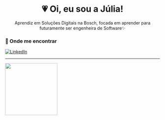 <h1 align="center">💗 Oi, eu sou a Júlia!</h1>

<p align="center">
  Aprendiz em Soluções Digitais na Bosch, focada em aprender para futuramente ser engenheira de Software✨
</p>

### 💌 Onde me encontrar

[![LinkedIn](https://img.shields.io/badge/-LinkedIn-0077B5?style=flat-square&logo=LinkedIn&logoColor=white)](https://www.linkedin.com/in/j%C3%BAlia-carolina-52546a356/)


---
<div align="left">
  <a href="https://github.com/JuuhhCarol">
  <img height="170em" src="https://github-readme-stats.vercel.app/api?username=JuuhhCarol&show_icons=true&theme=dracula&include_all_commits=true&count_private=true"/>
